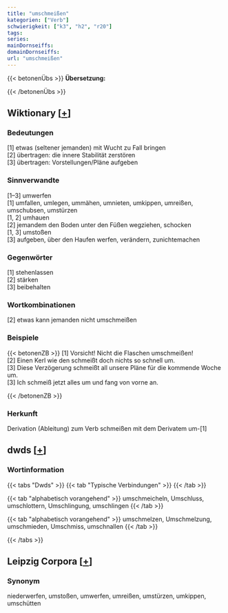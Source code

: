 ```yaml
---
title: "umschmeißen"
kategorien: ["Verb"]
schwierigkeit: ["k3", "h2", "r20"]
tags:
series:
mainDornseiffs:
domainDornseiffs:
url: "umschmeißen"
---
```


{{< betonenÜbs >}}
**Übersetzung:**  
  
{{< /betonenÜbs >}}

## Wiktionary [[+](https://de.wiktionary.org/wiki/umschmeißen)]

### Bedeutungen
[1] etwas (seltener jemanden)  mit Wucht zu Fall bringen  
[2] übertragen: die innere Stabilität zerstören  
[3] übertragen: Vorstellungen/Pläne aufgeben  

### Sinnverwandte
[1–3] umwerfen  
[1] umfallen, umlegen, ummähen, umnieten, umkippen, umreißen, umschubsen, umstürzen  
[1, 2] umhauen  
[2] jemandem den Boden unter den Füßen wegziehen, schocken  
[1, 3] umstoßen  
[3] aufgeben, über den Haufen werfen, verändern, zunichtemachen  

### Gegenwörter
[1] stehenlassen  
[2] stärken  
[3] beibehalten  

### Wortkombinationen
[2] etwas kann jemanden nicht umschmeißen  

### Beispiele
{{< betonenZB >}}
[1] Vorsicht! Nicht die Flaschen umschmeißen!  
[2] Einen Kerl wie den schmeißt doch nichts so schnell um.  
[3] Diese Verzögerung schmeißt all unsere Pläne für die kommende Woche um.  
[3] Ich schmeiß jetzt alles um und fang von vorne an.  

{{< /betonenZB >}}
### Herkunft
Derivation (Ableitung) zum Verb schmeißen mit dem Derivatem um-[1]  



## dwds [[+](https://www.dwds.de/wb/umschmeißen)]

### Wortinformation
{{< tabs "Dwds" >}}
{{< tab "Typische Verbindungen" >}}
{{< /tab >}}

{{< tab "alphabetisch vorangehend" >}}
umschmeicheln, Umschluss, umschlottern, Umschlingung, umschlingen
{{< /tab >}}

{{< tab "alphabetisch vorangehend" >}}
umschmelzen, Umschmelzung, umschmieden, Umschmiss, umschnallen
{{< /tab >}}

{{< /tabs >}}

## Leipzig Corpora [[+](https://corpora.uni-leipzig.de/en/res?word=umschmeißen&corpusId=deu_newscrawl-public_2018)]


### Synonym
niederwerfen, umstoßen, umwerfen, umreißen, umstürzen, umkippen, umschütten

